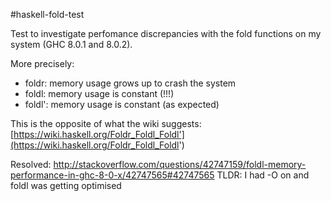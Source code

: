 #haskell-fold-test

Test to investigate perfomance discrepancies with the fold functions on my system (GHC 8.0.1 and 8.0.2).

More precisely:
 - foldr: memory usage grows up to crash the system
 - foldl: memory usage is constant (!!!)
 - foldl': memory usage is constant (as expected)

This is the opposite of what the wiki suggests: [https://wiki.haskell.org/Foldr_Foldl_Foldl'](https://wiki.haskell.org/Foldr_Foldl_Foldl')

Resolved: 
http://stackoverflow.com/questions/42747159/foldl-memory-performance-in-ghc-8-0-x/42747565#42747565
TLDR: I had -O on and foldl was getting optimised
